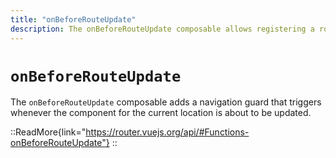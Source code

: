 ```yaml
---
title: "onBeforeRouteUpdate"
description: The onBeforeRouteUpdate composable allows registering a route guard within a component.
---
```


# `onBeforeRouteUpdate`

The `onBeforeRouteUpdate` composable adds a navigation guard that triggers whenever the component for the current location is about to be updated.

::ReadMore{link="<https://router.vuejs.org/api/#Functions-onBeforeRouteUpdate"}>
::
